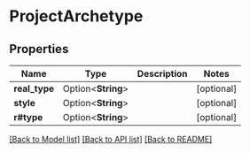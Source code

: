 # ProjectArchetype

## Properties

Name | Type | Description | Notes
------------ | ------------- | ------------- | -------------
**real_type** | Option<**String**> |  | [optional]
**style** | Option<**String**> |  | [optional]
**r#type** | Option<**String**> |  | [optional]

[[Back to Model list]](../README.md#documentation-for-models) [[Back to API list]](../README.md#documentation-for-api-endpoints) [[Back to README]](../README.md)


